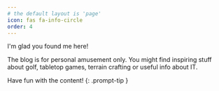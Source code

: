 ```yaml
---
# the default layout is 'page'
icon: fas fa-info-circle
order: 4
---
```


I'm glad you found me here!

The blog is for personal amusement only.
You might find inspiring stuff about golf, tabletop games, terrain crafting or useful info about IT.

Have fun with the content!
{: .prompt-tip }

